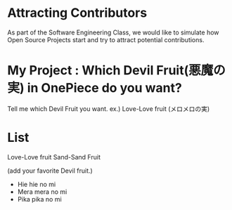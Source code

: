 # Attracting Contributors
As part of the Software Engineering Class, we would like to simulate how Open Source Projects start and try to attract potential contributions.

# My Project : Which Devil Fruit(悪魔の実) in OnePiece do you want?
Tell me which Devil Fruit you want. ex.) Love-Love fruit (メロメロの実)

# List
Love-Love fruit
Sand-Sand Fruit

(add your favorite Devil fruit.)
- Hie hie no mi
- Mera mera no mi
- Pika pika no mi
